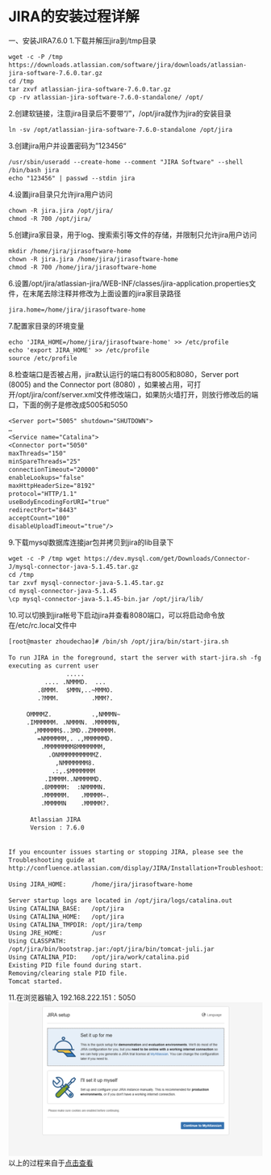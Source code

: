# JIRA的安装过程详解 #
一、安装JIRA7.6.0
1.下载并解压jira到/tmp目录
```
wget -c -P /tmp https://downloads.atlassian.com/software/jira/downloads/atlassian-jira-software-7.6.0.tar.gz
cd /tmp
tar zxvf atlassian-jira-software-7.6.0.tar.gz
cp -rv atlassian-jira-software-7.6.0-standalone/ /opt/
```
2.创建软链接，注意jira目录后不要带“/”，/opt/jira就作为jira的安装目录
```
ln -sv /opt/atlassian-jira-software-7.6.0-standalone /opt/jira
```
3.创建jira用户并设置密码为”123456“
```
/usr/sbin/useradd --create-home --comment "JIRA Software" --shell /bin/bash jira
echo "123456" | passwd --stdin jira
```
4.设置jira目录只允许jira用户访问
```
chown -R jira.jira /opt/jira/
chmod -R 700 /opt/jira/
```
5.创建jira家目录，用于log、搜索索引等文件的存储，并限制只允许jira用户访问
```
mkdir /home/jira/jirasoftware-home
chown -R jira.jira /home/jira/jirasoftware-home
chmod -R 700 /home/jira/jirasoftware-home
```
6.设置/opt/jira/atlassian-jira/WEB-INF/classes/jira-application.properties文件，在末尾去除注释并修改为上面设置的jira家目录路径
```
jira.home=/home/jira/jirasoftware-home
```
7.配置家目录的环境变量
```
echo 'JIRA_HOME=/home/jira/jirasoftware-home' >> /etc/profile
echo 'export JIRA_HOME' >> /etc/profile
source /etc/profile
```
8.检查端口是否被占用，jira默认运行的端口有8005和8080，Server port (8005) and the Connector port (8080) ，如果被占用，可打开/opt/jira/conf/server.xml文件修改端口，如果防火墙打开，则放行修改后的端口，下面的例子是修改成5005和5050
```
<Server port="5005" shutdown="SHUTDOWN">
…
<Service name="Catalina">
<Connector port="5050"
maxThreads="150"
minSpareThreads="25"
connectionTimeout="20000"
enableLookups="false"
maxHttpHeaderSize="8192"
protocol="HTTP/1.1"
useBodyEncodingForURI="true"
redirectPort="8443"
acceptCount="100"
disableUploadTimeout="true"/>
```
9.下载mysql数据库连接jar包并拷贝到jira的lib目录下
```
wget -c -P /tmp wget https://dev.mysql.com/get/Downloads/Connector-J/mysql-connector-java-5.1.45.tar.gz
cd /tmp
tar zxvf mysql-connector-java-5.1.45.tar.gz
cd mysql-connector-java-5.1.45
\cp mysql-connector-java-5.1.45-bin.jar /opt/jira/lib/
```
10.可以切换到jira帐号下启动jira并查看8080端口，可以将启动命令放在/etc/rc.local文件中
```
[root@master zhoudechao]# /bin/sh /opt/jira/bin/start-jira.sh

To run JIRA in the foreground, start the server with start-jira.sh -fg
executing as current user
                .....
          .... .NMMMD.  ...
        .8MMM.  $MMN,..~MMMO.
        .?MMM.         .MMM?.

     OMMMMZ.           .,NMMMN~
     .IMMMMMM. .NMMMN. .MMMMMN,
       ,MMMMMM$..3MD..ZMMMMMM.
        =NMMMMMM,. .,MMMMMMD.
         .MMMMMMMM8MMMMMMM,
           .ONMMMMMMMMMMZ.
             ,NMMMMMMM8.
            .:,.$MMMMMMM
          .IMMMM..NMMMMMD.
         .8MMMMM:  :NMMMMN.
         .MMMMMM.   .MMMMM~.
         .MMMMMN    .MMMMM?.

      Atlassian JIRA
      Version : 7.6.0
                  

If you encounter issues starting or stopping JIRA, please see the Troubleshooting guide at http://confluence.atlassian.com/display/JIRA/Installation+Troubleshooting+Guide

Using JIRA_HOME:       /home/jira/jirasoftware-home

Server startup logs are located in /opt/jira/logs/catalina.out
Using CATALINA_BASE:   /opt/jira
Using CATALINA_HOME:   /opt/jira
Using CATALINA_TMPDIR: /opt/jira/temp
Using JRE_HOME:        /usr
Using CLASSPATH:       /opt/jira/bin/bootstrap.jar:/opt/jira/bin/tomcat-juli.jar
Using CATALINA_PID:    /opt/jira/work/catalina.pid
Existing PID file found during start.
Removing/clearing stale PID file.
Tomcat started.
```

11.在浏览器输入 192.168.222.151：5050
![](pic/install-jira/jira2.PNG)
以上的过程来自于[点击查看](http://blog.51cto.com/net881004/2054111)